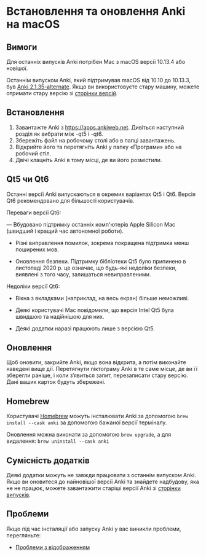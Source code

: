 # Встановлення та оновлення Anki на macOS

<!-- toc -->

## Вимоги

Для останніх випусків Anki потрібен Mac з macOS версії 10.13.4 або новішої.

Останнім випуском Anki, який підтримував macOS від 10.10 до 10.13.3, був [Anki 2.1.35-alternate](https://github.com/ankitects/anki/releases/tag/2.1.35). Якщо ви використовуєте стару машину, можете отримати стару версію зі [сторінки версій](https://github.com/ankitects/anki/releases).

## Встановлення

1. Завантажте Anki з <https://apps.ankiweb.net>. Дивіться наступний розділ
   як вибрати між -qt5 і -qt6.
2. Збережіть файл на робочому столі або в папці завантажень.
3. Відкрийте його та перетягніть Anki у папку «Програми» або на робочий стіл.
4. Двічі клацніть Anki в тому місці, де ви його розмістили.

## Qt5 чи Qt6

Останні версії Anki випускаються в окремих варіантах Qt5 і Qt6. Версія Qt6
рекомендовано для більшості користувачів.

Переваги версії Qt6:

— Вбудовано підтримку останніх комп'ютерів Apple Silicon Mac (швидший і кращий час автономної роботи).

- Різні виправлення помилок, зокрема покращена підтримка менш поширених мов.

- Оновлення безпеки. Підтримку бібліотеки Qt5 було припинено в листопаді 2020 р.
  це означає, що будь-які недоліки безпеки, виявлені з того часу, залишаться невиправленими.

Недоліки версії Qt6:

- Вікна з вкладками (наприклад, на весь екран) більше неможливі.

- Деякі користувачі Mac повідомили, що версія Intel Qt5 була швидшою та
  надійнішою для них.

- Деякі додатки наразі працюють лише з версією Qt5.

## Оновлення

Щоб оновити, закрийте Anki, якщо вона відкрита, а потім виконайте наведені вище дії. Перетягнути піктограму Anki в те саме місце, де ви її зберегли раніше, і коли з’явиться запит, перезаписати стару версію. Дані ваших карток будуть збережені.

## Homebrew

Користувачі [Homebrew](https://brew.sh/) можуть інсталювати Anki за допомогою
`brew install --cask anki` за допомогою бажаної версії терміналу.

Оновлення можна виконати за допомогою `brew upgrade`, а для видалення: `brew uninstall --cask anki`

## Сумісність додатків

Деякі додатки можуть не завжди працювати з останнім випуском Anki. Якщо ви оновитеся до
найновішої версії Anki та знайдете надбудову, яка не не працює,
можете завантажити старіші версії Anki зі [сторінки випусків](https://github.com/ankitects/anki/releases).

## Проблеми

Якщо під час інсталяції або запуску Anki у вас виникли проблеми, перегляньте:

- [Проблеми з відображенням](display-issues.md)
